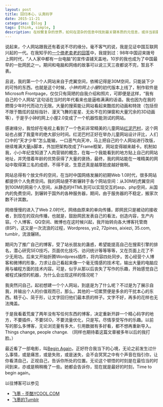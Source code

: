 ```yaml
---
layout: post
title: 回归本心，认真码字
date: 2015-11-21
categories: [blog ]
tags: [think, simple, ]
description: 在纷繁复杂的世界，如何在混杂的信息中找到最关键本质的元信息，或许当前要做的更迫切的事情。
---
```


说起来，个人网站跟我还有着说不尽的缘分。毫不客气的说，我是见证中国互联网兴起的一代。在我知乎的[一个倚老卖老的回答](http://www.zhihu.com/question/21370187/answer/18060286)中，我提到过：98年中国迎来拨号上网时代，“人人家中都有一台电脑”的宣传语铺天盖地，10岁的我也成为了中国最早的一批网民之一。期间和电脑和网络的故事可以说三天三夜都说不完，暂且不表。

且说，我的第一个个人网站来自于虎翼空间，依稀记得是30M空间，只能装下少的可怜的东西。也就是这个时候，*小钟的网上小屋*的初代版本上线了，制作软件是Microsoft Frontpage，仅仅只有简陋的自我介绍和照片，可即便是这样，“我有自己的个人网站”这句话在当时的年代看来也是逼格满满的话语。我也因为在我的燃情少年时代而动力无限。大量的搜索能让网站看起来酷炫的动画和特效（包括但不限于酷炫的鼠标指针、漫天飞舞的星星、无处不在的弹窗和大量冗余的3D动画等），于是乎小钟的网上小屋2.0变成了一个机器性能测试的网站。

感谢缘分，我恰好在电视上看到了一个色彩非常精美的儿童网站[红泥巴村](http://hongniba.com.cn)，这个网站也占据了我童年的绝大部分时间。红泥巴村正好在举办儿童网站设计评比，人们口中的“天才少年”怎么能输，一口恶气向天冲，马上把自己的个人网站进行改版，继续堆满大量js脚本，外加把架构改成了Frame框架，网站变得越来越卡。机制如我，小小年纪变知道了人肉营销的概念，在每一个我能看到的地方贴上自己的网站地址，并凭借着年龄的优势获得了大量的褒扬，最终，我的网站能在一堆精美的网站中取得第三名的成绩，不得不说，生意还真是越厚脸皮越好做啊。

网站总得有个放文件的空间，在当时中国网络发展的初期Web 1.0时代，很多网站都提供个人免费空间。我的网站便不断辗转于各个网站空间：从30M的虎翼空间到100M的网易个人空间，从静态的HTML到可以实现交互的asp、php空间，从国内的免费空间，到辗转于国外的各种服务器，期间，由于服务器的不稳定，搬家次数不计其数。

网络慢慢的进入了Web 2.0时代，网络由原来的单向传播，即网民只是被动的接收者，到现在的双向传播，也就是，鼓励网民发表自己的看法，创造内容，生产内容。个人博客、QQ空间、微博也在这时候兴起，我开始转向各大博客托管商(BSP)，这又是一次流浪的过程，Wordpress, yo2, 72pines, aixiezi, 35.com, tumblr，流浪辗转。

期间为了推广自己的博客，受了站长朋友的蛊惑，希望能提高自己在搜索引擎的排名，潜心研究SEO技巧，页面优化技巧、访问统计等等等等，又在页面上花了不少无用功。后来又开始折腾Wordpress插件，将内容四处同步。苦心经营个人博客和微博的形象，力求让自己看起来像一个毫无情感的技术宅，输出大量的电脑应用与编程方面的技术内容。可是，似乎从那以后丧失了写作的乐趣，开始感觉自己被程式操控的机器，为什么会出现这样的情况呢？

我突然问自己，起初想建一个个人网站，到底是为了什么呢？不过是为了展示自我，并输出个人的价值观而已，那么，其他的一切累赘便是多余的干扰本心的东西。精于心、简于形，让文字回归他们最本质的样子。文字不好，再多的花样也无法掩盖。

于是我看着荒废了两年没有写任何东西的博客，决定重新开辟一个精心码字的地方，不要插件，不要SEO，不要流量优化，只是写。尽情享受写作的乐趣。以前写的那么多博客，无论浏览量有多大，引用数据有多好看，都不想再重新导入。Things change, people change. （同样也期待着这篇文章被多年以后的我打脸。）

最近看了一部电影，叫[Begin Again](movie.douban.com/subject/6874403/)，正好符合我当下的心境，无论之前发生过什么事情，或是痛苦，或是失败，或是迷失，会不会冥冥之中有个声音在指引你，让你看清自己，正视自己，告诉你所处的位置。无论这个顿悟的时刻是在最恰当的时间到来，亦或是稍稍晚了一些。她都会告诉你，现在就是最好的时刻，Time to begin again。

以往博客可以参见
 - [飞墨 - 歪酷YCOOL.COM](http://ycool.com/user/flyink)
 - [飞墨的Tumblr](http://flyinkk.tumblr.com/)